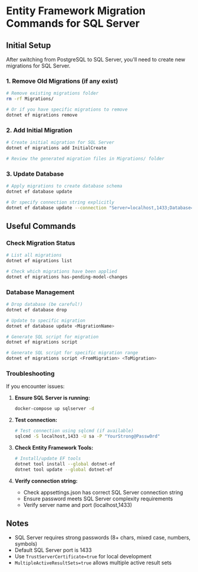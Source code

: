 # Entity Framework Migration Commands for SQL Server

## Initial Setup

After switching from PostgreSQL to SQL Server, you'll need to create new migrations for SQL Server.

### 1. Remove Old Migrations (if any exist)

```bash
# Remove existing migrations folder
rm -rf Migrations/

# Or if you have specific migrations to remove
dotnet ef migrations remove
```

### 2. Add Initial Migration

```bash
# Create initial migration for SQL Server
dotnet ef migrations add InitialCreate

# Review the generated migration files in Migrations/ folder
```

### 3. Update Database

```bash
# Apply migrations to create database schema
dotnet ef database update

# Or specify connection string explicitly
dotnet ef database update --connection "Server=localhost,1433;Database=agentplatform;User Id=sa;Password=YourStrong@Passw0rd;TrustServerCertificate=true;MultipleActiveResultSets=true"
```

## Useful Commands

### Check Migration Status
```bash
# List all migrations
dotnet ef migrations list

# Check which migrations have been applied
dotnet ef migrations has-pending-model-changes
```

### Database Management
```bash
# Drop database (be careful!)
dotnet ef database drop

# Update to specific migration
dotnet ef database update <MigrationName>

# Generate SQL script for migration
dotnet ef migrations script

# Generate SQL script for specific migration range
dotnet ef migrations script <FromMigration> <ToMigration>
```

### Troubleshooting

If you encounter issues:

1. **Ensure SQL Server is running:**
   ```bash
   docker-compose up sqlserver -d
   ```

2. **Test connection:**
   ```bash
   # Test connection using sqlcmd (if available)
   sqlcmd -S localhost,1433 -U sa -P "YourStrong@Passw0rd"
   ```

3. **Check Entity Framework Tools:**
   ```bash
   # Install/update EF tools
   dotnet tool install --global dotnet-ef
   dotnet tool update --global dotnet-ef
   ```

4. **Verify connection string:**
   - Check appsettings.json has correct SQL Server connection string
   - Ensure password meets SQL Server complexity requirements
   - Verify server name and port (localhost,1433)

## Notes

- SQL Server requires strong passwords (8+ chars, mixed case, numbers, symbols)
- Default SQL Server port is 1433
- Use `TrustServerCertificate=true` for local development
- `MultipleActiveResultSets=true` allows multiple active result sets 